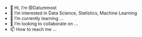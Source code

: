 - 👋 Hi, I’m @Datummost
- 👀 I’m interested in Data Science, Statistics, Machine Learning
- 🌱 I’m currently learning ...
- 💞️ I’m looking to collaborate on ...
- 📫 How to reach me ...

<!---
Datummost/Datummost is a ✨ special ✨ repository because its `README.md` (this file) appears on your GitHub profile.
You can click the Preview link to take a look at your changes.
--->
